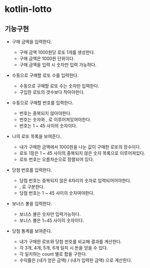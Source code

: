 # kotlin-lotto

## 기능구현 
 - 구매 금액을 입력한다.
    - 구매 금액 1000원당 로또 1개를 생성한다.
    - 구매 금액은 1000원 단위이다.
    - 구매 금액을 입력 시 숫자만 입력 가능하다.
    
- 수동으로 구매할 로또 수를 입력한다.
    - 수동으로 구매할 로또 수는 숫자만 입력한다.
    - 구입한 로또의 갯수보다 작아야한다.

- 수동으로 구매할 번호를 입력한다.
    - 번호는 중복되지 않아야한다.
    - 번호는 숫자와 , 로 이루어져있어야한다.
    - 번호는 1 ~ 45 사이의 숫자이다.
    
- 나의 로또 목록을 보여준다.
    - 내가 구매한 금액에서 1000원을 나눈 값이 구매한 로또의 장수이다.
    - 로또 1장은 1 ~ 45 사이의 중복되지 않은 숫자 목록으로 이루어져있다.
    - 로또 번호는 오름차순으로 정렬되어 있다.

- 당첨 번호를 입력한다.
    - 당첨 번호는 중복되지 않은 6자리의 숫자로 입력되어어야한다.
    - , 로 구분한다.
    - 당첨 번호는 1 ~ 45 사이의 숫자여야한다.
    
- 보너스 볼을 입력한다.
    - 보너스 볼은 숫자만 입력가능하다.
    - 보너스 볼은 1~45 사이의 숫자이다.
    
 - 당첨 통계를 보여준다.
    - 내가 구매한 로또와 당첨 번호를 비교해 결과를 계산한다.
    - 각 3개, 4개, 5개, 6개 일치 시 돈을 얻을 수 있다.
    - 각 일치하는 count 별로 합을 구한다.
    - 수익률은 (내가 얻은 금액) / (내가 입력한 금액) 으로 계산한다.   
        
    
